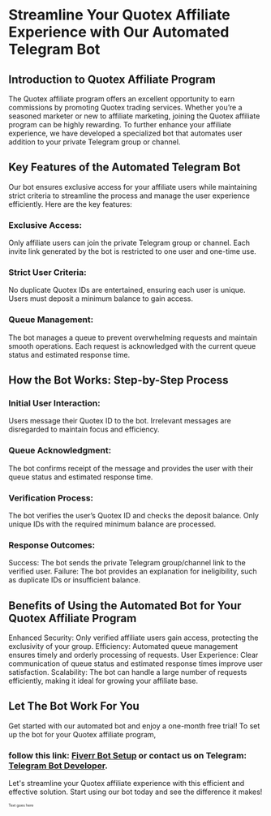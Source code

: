# Streamline Your Quotex Affiliate Experience with Our Automated Telegram Bot
## Introduction to Quotex Affiliate Program
The Quotex affiliate program offers an excellent opportunity to earn commissions by promoting Quotex trading services. Whether you’re a seasoned marketer or new to affiliate marketing, joining the Quotex affiliate program can be highly rewarding. To further enhance your affiliate experience, we have developed a specialized bot that automates user addition to your private Telegram group or channel.

## Key Features of the Automated Telegram Bot
Our bot ensures exclusive access for your affiliate users while maintaining strict criteria to streamline the process and manage the user experience efficiently. Here are the key features:

### Exclusive Access:

Only affiliate users can join the private Telegram group or channel.
Each invite link generated by the bot is restricted to one user and one-time use.
### Strict User Criteria:

No duplicate Quotex IDs are entertained, ensuring each user is unique.
Users must deposit a minimum balance to gain access.
### Queue Management:

The bot manages a queue to prevent overwhelming requests and maintain smooth operations.
Each request is acknowledged with the current queue status and estimated response time.
## How the Bot Works: Step-by-Step Process
### Initial User Interaction:

Users message their Quotex ID to the bot.
Irrelevant messages are disregarded to maintain focus and efficiency.
### Queue Acknowledgment:

The bot confirms receipt of the message and provides the user with their queue status and estimated response time.
### Verification Process:

The bot verifies the user’s Quotex ID and checks the deposit balance.
Only unique IDs with the required minimum balance are processed.
### Response Outcomes:

Success: The bot sends the private Telegram group/channel link to the verified user.
Failure: The bot provides an explanation for ineligibility, such as duplicate IDs or insufficient balance.
## Benefits of Using the Automated Bot for Your Quotex Affiliate Program
Enhanced Security: Only verified affiliate users gain access, protecting the exclusivity of your group.
Efficiency: Automated queue management ensures timely and orderly processing of requests.
User Experience: Clear communication of queue status and estimated response times improve user satisfaction.
Scalability: The bot can handle a large number of requests efficiently, making it ideal for growing your affiliate base.
## Let The Bot Work For You
Get started with our automated bot and enjoy a one-month free trial! To set up the bot for your Quotex affiliate program, 
### follow this link: [Fiverr Bot Setup](https://www.fiverr.com/s/0yDLKr) or contact us on Telegram: [Telegram Bot Developer](https://telegram.me/tradingbot_developer).

Let's streamline your Quotex affiliate experience with this efficient and effective solution. Start using our bot today and see the difference it makes!


<span style="font-size:0.5em;">Text goes here</span>
